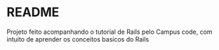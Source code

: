 # README

Projeto feito acompanhando o tutorial de Rails pelo Campus code, com intuito de aprender os conceitos basicos do Rails